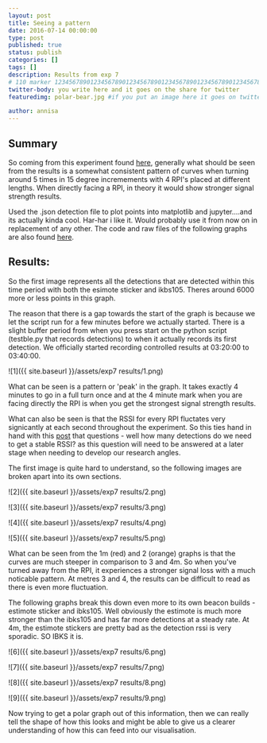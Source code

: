 ```yaml
---
layout: post
title: Seeing a pattern
date: 2016-07-14 00:00:00
type: post
published: true
status: publish
categories: []
tags: []
description: Results from exp 7
# 110 marker 1234567890123456789012345678901234567890123456789012345678901234567890123456789012345678901234567890123456789
twitter-body: you write here and it goes on the share for twitter
featuredimg: polar-bear.jpg #if you put an image here it goes on twitter too

author: annisa
---
```

## Summary

So coming from this experiment found [here](http://where-in.space/2016/exp7-others), generally what should be seen from the results is a somewhat consistent pattern of curves when turning around 5 times in 15 degree incremements with 4 RPI's placed at different lengths. When directly facing a RPI, in theory it would show stronger signal strength results. 

Used the .json detection file to plot points into matplotlib and jupyter....and its actually kinda cool. Har-har i like it. Would probably use it from now on in replacement of any other. The code and raw files of the following graphs are also found [here](https://github.com/tuksun/BlankMindBlog/tree/gh-pages/helpers/experiments/exp7/raw_json). 

## Results:

So the first image represents all the detections that are detected within this time period with both the esimote sticker and ikbs105. Theres around 6000 more or less points in this graph. 

The reason that there is a gap towards the start of the graph is because we let the script run for a few minutes before we actually started. There is a slight buffer period from when you press start on the python script (testble.py that records detections) to when it actually records its first detection. We officially started recording controlled results at 03:20:00 to 03:40:00. 

![1]({{ site.baseurl }}/assets/exp7 results/1.png) 

What can be seen is a pattern or 'peak' in the graph. It takes exactly 4 minutes to go in a full turn once and at the 4 minute mark when you are facing directly the RPI is when you get the strongest signal strength results. 

What can also be seen is that the RSSI for every RPI fluctates very signicantly at each second throughout the experiment. So this ties hand in hand with this [post](http://where-in.space/2016/rewrite-exp8) that questions - well how many detections do we need to get a stable RSSI? as this question will need to be answered at a later stage when needing to develop our research angles. 

The first image is quite hard to understand, so the following images are broken apart into its own sections. 

![2]({{ site.baseurl }}/assets/exp7 results/2.png) 

![3]({{ site.baseurl }}/assets/exp7 results/3.png) 

![4]({{ site.baseurl }}/assets/exp7 results/4.png) 

![5]({{ site.baseurl }}/assets/exp7 results/5.png) 

What can be seen from the 1m (red) and 2 (orange) graphs is that the curves are much steeper in comparison to 3 and 4m. So when you've turned away from the RPI, it experiences a stronger signal loss with a much noticable pattern. At metres 3 and 4,  the results can be difficult to read as there is even more fluctuation. 

The following graphs break this down even more to its own beacon builds - estimote sticker and ibks105. Well obviously the estimote is much more stronger than the ibks105 and has far more detections at a steady rate. At 4m, the estimote stickers are pretty bad as the detection rssi is very sporadic. SO IBKS it is. 

![6]({{ site.baseurl }}/assets/exp7 results/6.png) 

![7]({{ site.baseurl }}/assets/exp7 results/7.png) 

![8]({{ site.baseurl }}/assets/exp7 results/8.png) 

![9]({{ site.baseurl }}/assets/exp7 results/9.png) 

Now trying to get a polar graph out of this information, then we can really tell the shape of how this looks and might be able to give us a clearer understanding of how this can feed into our visualisation.